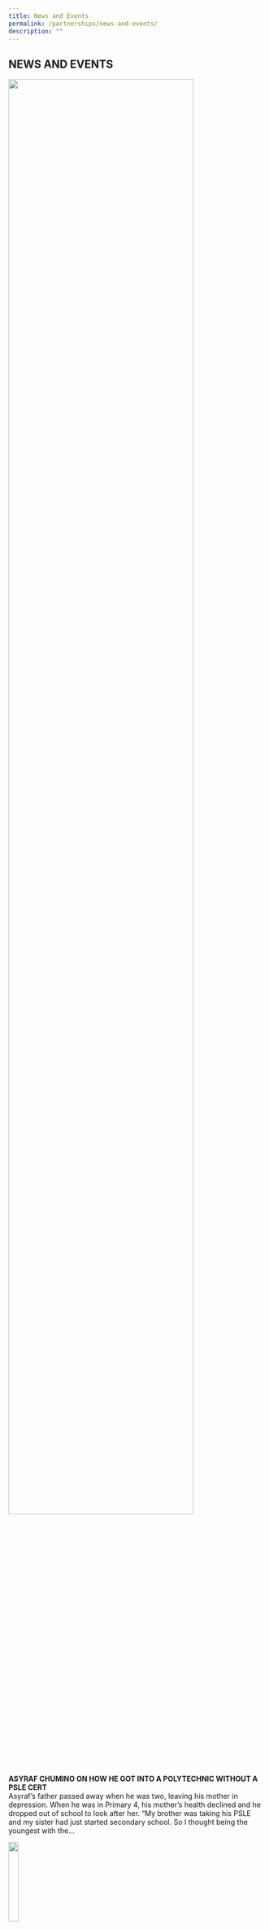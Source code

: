 ```yaml
---
title: News and Events
permalink: /partnerships/news-and-events/
description: ""
---
```

## NEWS AND EVENTS

<img src="/images/ASYRAF CHUMINO.png" style="width:85%">

**ASYRAF CHUMINO ON HOW HE GOT INTO A POLYTECHNIC WITHOUT A PSLE CERT**<br>
Asyraf’s father passed away when he was two, leaving his mother in depression. When he was in Primary 4, his mother’s health declined and he dropped out of school to look after her. “My brother was taking his PSLE and my sister had just started secondary school. So I thought being the youngest with the...

<p><a href="/news-events-1/">
<img style="width:20%" align=left src="/images/more1.jpg">
</a></p>
<br clear=left><br><br>

<img src="/images/Prime Minister Lee Hsien Loong with Group of Chef Trai.jpg" style="width:85%">

**MORE NORTHLIGHT STUDENTS MAKING IT TO TERTIARY INSTITUTIONS**<br>
More students from NorthLight School – a specialised school that takes in those who failed the Primary School Leaving Examination (PSLE) – are furthering their studies at tertiary institutions. Currently, about 45 per cent of students move on to the Institute of Technical Education (ITE), up from about 30 per cent in its initial years...

<p><a href="/news-events-2/">
<img style="width:20%" align=left src="/images/more1.jpg">
</a></p>
<br clear=left><br><br>

<img src="/images/Students at Northlight School.jpg" style="width:85%">

**SUPPORTIVE TEACHERS HELPED HIM MAKE THE GRADE**<br>
Throughout his time at Tampines North Primary School, Mr Kenneth Yong could not spell words of more than three letters. “I could only spell simple words like ‘and’ and ‘the’,” said Mr Yong, who failed his Primary School Leaving Examination . He then entered NorthLight School, where he did well enough to move on...

<p><a href="/news-events-3/">
<img style="width:20%" align=left src="/images/more1.jpg">
</a></p>
<br clear=left><br><br>

<img src="/images/Principal - Mr Martin Tan.jpg" style="width:50%">

**NORTHLIGHT STAFF PULL OUT ALL THE STOPS TO HELP THEIR STUDENTS**<br>
When he received a call five years ago asking if he would like to take the helm at NorthLight School, Mr Martin Tan, then principal of Anderson Primary School, did not hesitate. He said: “I grew up in a lower-income family. All my opportunities growing up came from school. “As principal, I realised this was...

<p><a href="/news-events-4/">
<img style="width:20%" align=left src="/images/more1.jpg">
</a></p>
<br clear=left><br><br>

<img src="/images/Mrs Chua with Northlight School Students.jpg" style="width:85%">

**SKILLS LEARNT AT SCHOOL MADE A DIFFERENCE**<br>
Mr Eric Zhuo remembers crying when he got his Primary School Leaving Examination results eight years ago. “I was looking forward to going to a mainstream secondary school, but it didn’t quite turn out the way I had expected,” recalled the former Ahmad Ibrahim Primary pupil. “I was one point away from getting into a...

<p><a href="/news-events-5/">
<img style="width:20%" align=left src="/images/more1.jpg">
</a></p>
<br clear=left><br><br>

<img src="/images/New Hope.jpg" style="width:85%">

**NEW HOPE FOR PSLE 'NO-HOPERS'**<br>
When Mrs Chua Yen Ching was recruiting a pioneer team of teachers for NorthLight School – a specialised school that takes in those who fail their Primary School Leaving Examination (PSLE) – 10 years ago, one of her first thoughts was: “Who would want to teach the weakest students in Singapore?” But, to Mrs Chua’s...

<p><a href="/news-events-6/">
<img style="width:20%" align=left src="/images/more1.jpg">
</a></p>
<br clear=left><br><br>

<img src="/images/MOE Logo.jpg" style="width:85%">

**NEW WORK-STUDY PROGRAMME FOR GRADUATES OF NORTHLIGHT, ASSUMPTION PATHWAY SCHOOLS**<br>
SINGAPORE: Graduates of Northlight School and Assumption Pathway School (APS) will be able to pursue a new two-year work-study programme, should they be unable to enter the Institute of Technical Education (ITE) or feel they are not ready to start work independently. The Ministry of Education (MOE) on Wednesday (Nov 5) said the move is...

<p><a href="https://www.ezhishi.net/CKPSebook2022/">
<img style="width:20%" align=left src="/images/more1.jpg">
</a></p>
<br clear=left><br><br>

<img src="/images/NORTHL_1.jpg" style="width:85%">

**NORTHLIGHT SCHOOL GRADUATE DHAVANISHA SIVA, MUHAMMAD ASYRAF BIN CHUMINO ARE AMONG THE RECIPIENTS OF THE 2014 SPECIAL AWARDS**<br>
Mr Muhammad Asyraf Bin Chumino, 20, is another LKY-STEP awardee who has persevered through the odds. He had quit school when he was 10 to take care of his widowed mother, who was suffering from depression. For two years, he helped with chores at home and attempted to self-study. When his mother got better, he...

<p><a href="https://www.ezhishi.net/CKPSebook2022/">
<img style="width:20%" align=left src="/images/more1.jpg">
</a></p>
<br clear=left><br><br>

<img src="/images/Northlight School - Students and Principal.jpg" style="width:85%">

**PRINCIPAL HAPPY THAT NORTHLIGHT IS STUDENTS' SECOND HOME**<br>
When Mr Martin Tan received a call in 2011 asking if he would take over as principal of NorthLight School, a specialised secondary school that takes in those who failed the Primary School Leaving Examination, he immediately said yes.  “I empathised with the kids’ situations because I grew up in a low-income family,” he said...

<p><a href="https://www.ezhishi.net/CKPSebook2022/">
<img style="width:20%" align=left src="/images/more1.jpg">
</a></p>
<br clear=left><br><br>

<img src="/images/Northlight School - Life Shop.jpg" style="width:85%">

**5,500 GIFTS FOR SCHOOL'S LIFE SHOP**<br>
A gift shop at NorthLight School has been given a new lease of life with the donation of about 5,500 new and second-hand items by Changi Airport Group last month. These include soccer balls, stationery items, bags and kendamas – simple Japanese wooden toys played like a yo-yo that are selling in Singapore by the...

<p><a href="https://www.ezhishi.net/CKPSebook2022/">
<img style="width:20%" align=left src="/images/more1.jpg">
</a></p>
<br clear=left><br><br>

<img src="/images/MOURIN_1.jpg" style="width:85%">

**MOURINHO IN SINGAPORE FOR PETER LIM SCHOLARSHIP EVENT AT NORTHLIGHT SCHOOL**<br>
SINGAPORE – Jose Mourinho made his first public comments on being linked with the Manchester United coaching job. As a special guest at the Peter Lim Scholarship event held at Northlight School on Wednesday, the Portuguese was non-committal about links to Manchester United, even as he answered questions with tongue firmly in cheek. He quipped: "I...

<p><a href="https://www.ezhishi.net/CKPSebook2022/">
<img style="width:20%" align=left src="/images/more1.jpg">
</a></p>
<br clear=left><br><br>

<img src="/images/Northlight Food Fair at Tokyo.png" style="width:85%">

**NORTHLIGHT STUDENTS ON A ROLL AT TOKYO FOOD FAIR**<br>
The aromatic whiff of a peanut sauce more familiar to taste buds of diners about 5,000km away, wafted through the air in Tokyo yesterday as a team of hospitality students from Northlight School sold their fusion “satay temaki” creation at a food fair. Their dish marries Singapore’s satay with Japan’s temaki sushi hand roll - ...

<p><a href="https://www.ezhishi.net/CKPSebook2022/">
<img style="width:20%" align=left src="/images/more1.jpg">
</a></p>
<br clear=left><br><br>

<img src="/images/Northlight School-Prime Minister - Mr Lee Hsien Loong.jpg" style="width:85%">

**NLS INFLUENCED SINGAPORE'S EDUCATION SYSTEM: PM LEE**<br>
SINGAPORE – NorthLight School – a specialised school for the less academically inclined – has not only changed the lives of its students, but also influenced Singapore’s education system, Prime Minister Lee Hsien Loong said on Wednesday (Sept 21). “It has helped us rethink how we should develop a school’s culture, and how teachers relate...

<p><a href="https://www.ezhishi.net/CKPSebook2022/">
<img style="width:20%" align=left src="/images/more1.jpg">
</a></p>
<br clear=left><br><br>

<img src="/images/Edusave Award.jpg" style="width:85%">

**FIRST BATCH OF STUDENTS RECEIVES NEW EDUSAVE AWARD**<br>
The first batch of students eligible for the new Edusave Skills Award received their awards this month, said the Ministry of Education (MOE). The award, first announced in January last year by then-Acting Education Minister Ong Ye Kung, is open to students in specialised schools, Institutes of Technical Education and polytechnics. In line with the national SkillsFuture...

<p><a href="https://www.ezhishi.net/CKPSebook2022/">
<img style="width:20%" align=left src="/images/more1.jpg">
</a></p>
<br clear=left><br><br>
